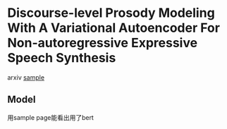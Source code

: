 # Discourse-level Prosody Modeling With A Variational Autoencoder For Non-autoregressive Expressive Speech Synthesis

arxiv [sample](http://home.ustc.edu.cn/~wunq/DLFS/demo.html)

## Model

用sample page能看出用了bert
